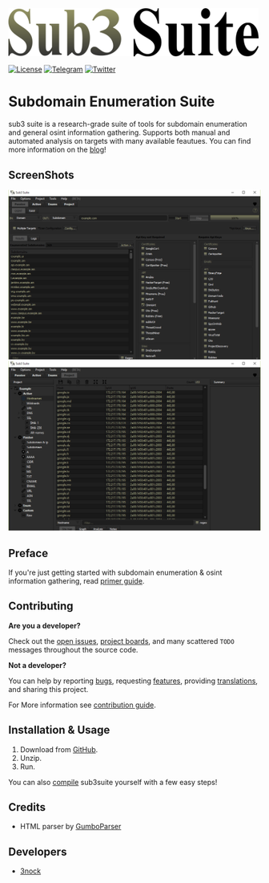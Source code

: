 <img src="docs/images/sub3suite.png" width=500/>

[![License](https://img.shields.io/badge/license-GPLv3-green.svg)](https://raw.githubusercontent.com/3nock/sub3suite/main/LICENSE)
[![Telegram](https://img.shields.io/badge/chat-%20on%20Telegram-blue.svg)](https://telegram.me/sub3suite) 
[![Twitter](https://img.shields.io/twitter/follow/sub3suite?label=twitter&style=social)](https://twitter.com/sub3suite)

# Subdomain Enumeration Suite
sub3 suite is a research-grade suite of tools for subdomain enumeration and general osint information gathering. Supports both
manual and automated analysis on targets with many available feautues. You can find more information on the [blog](https://3nock.github.io/sub3suite)!

## ScreenShots
<img src="docs/images/screenshot_osint.png"/>
<img src="docs/images/screenshot_project.png"/>

## Preface
If you're just getting started with subdomain enumeration & osint information gathering, read [primer guide](PRIMER.md).

## Contributing 

**Are you a developer?**

Check out the [open issues](https://github.com/3nock/sub3suite/issues), [project boards](https://github.com/3nock/sub3suite/projects), and many scattered `TODO` messages throughout the source code.

**Not a developer?** 

You can help by reporting [bugs](https://github.com/3nock/sub3suite), requesting [features](https://github.com/3nock/sub3suite), providing [translations](https://github.com/3nock/sub3suite), and sharing this project.

For More information see [contribution guide](CONTRIBUTING.md).

## Installation & Usage

1. Download from [GitHub](https://github.com/3nock/sub3suite/releases).
2. Unzip.
3. Run.

You can also [compile](https://github.com/3nock/sub3suite/wiki/Compiling-the-whole-project) sub3suite yourself with a few easy steps!

## Credits

- HTML parser by [GumboParser](https://github.com/google/gumbo-parser)

## Developers

- [3nock](https://3nock.github.io)